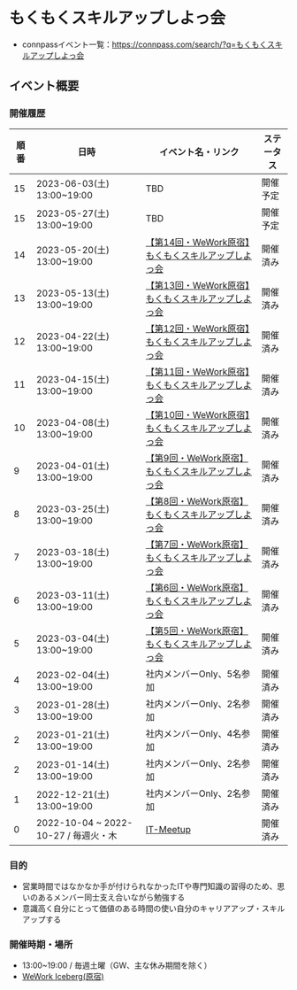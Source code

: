 # もくもくスキルアップしよっ会
 - connpassイベント一覧：https://connpass.com/search/?q=もくもくスキルアップしよっ会

## イベント概要

### 開催履歴

| 順番 | 日時 | イベント名・リンク | ステータス |
| -- | -- | -- | -- | 
| 15 | 2023-06-03(土) 13:00~19:00 | TBD | 開催予定 |
| 15 | 2023-05-27(土) 13:00~19:00 | TBD | 開催予定 |
| 14 | 2023-05-20(土) 13:00~19:00 | [【第14回・WeWork原宿】もくもくスキルアップしよっ会](https://github.com/QENEST/mokumoku-skillup-meetup/blob/main/docs/【第13回・WeWork原宿】もくもくスキルアップしよっ会_20230520.md) | 開催済み |
| 13 | 2023-05-13(土) 13:00~19:00 | [【第13回・WeWork原宿】もくもくスキルアップしよっ会](https://github.com/QENEST/mokumoku-skillup-meetup/blob/main/docs/【第13回・WeWork原宿】もくもくスキルアップしよっ会_20230513.md) | 開催済み |
| 12 | 2023-04-22(土) 13:00~19:00 | [【第12回・WeWork原宿】もくもくスキルアップしよっ会](https://github.com/QENEST/mokumoku-skillup-meetup/blob/main/docs/【第12回・WeWork原宿】もくもくスキルアップしよっ会_20230422.md) | 開催済み|
| 11 | 2023-04-15(土) 13:00~19:00 | [【第11回・WeWork原宿】もくもくスキルアップしよっ会](https://github.com/QENEST/mokumoku-skillup-meetup/blob/main/docs/【第11回・WeWork原宿】もくもくスキルアップしよっ会_20230415.md) | 開催済み|
| 10 | 2023-04-08(土) 13:00~19:00 | [【第10回・WeWork原宿】もくもくスキルアップしよっ会](https://github.com/QENEST/mokumoku-skillup-meetup/blob/main/docs/【第10回・WeWork原宿】もくもくスキルアップしよっ会_20230408.md) | 開催済み|
| 9 | 2023-04-01(土) 13:00~19:00 | [【第9回・WeWork原宿】もくもくスキルアップしよっ会](https://github.com/QENEST/mokumoku-skillup-meetup/blob/main/docs/【第9回・WeWork原宿】もくもくスキルアップしよっ会_20230401.md) | 開催済み|
| 8 | 2023-03-25(土) 13:00~19:00 | [【第8回・WeWork原宿】もくもくスキルアップしよっ会](https://github.com/QENEST/mokumoku-skillup-meetup/blob/main/docs/【第8回・WeWork原宿】もくもくスキルアップしよっ会_20230325.md) | 開催済み|
| 7 | 2023-03-18(土) 13:00~19:00 | [【第7回・WeWork原宿】もくもくスキルアップしよっ会](https://github.com/QENEST/mokumoku-skillup-meetup/blob/main/docs/【第7回・WeWork原宿】もくもくスキルアップしよっ会_20230318.md) | 開催済み|
| 6 | 2023-03-11(土) 13:00~19:00 | [【第6回・WeWork原宿】もくもくスキルアップしよっ会](https://github.com/QENEST/mokumoku-skillup-meetup/blob/main/docs/【第6回・WeWork原宿】もくもくスキルアップしよっ会_20230311.md) | 開催済み|
| 5 | 2023-03-04(土) 13:00~19:00 | [【第5回・WeWork原宿】もくもくスキルアップしよっ会](https://github.com/QENEST/mokumoku-skillup-meetup/blob/main/docs/【第5回・WeWork原宿】もくもくスキルアップしよっ会_20230304.md) | 開催済み|
| 4 | 2023-02-04(土) 13:00~19:00 | 社内メンバーOnly、5名参加 | 開催済み|
| 3 | 2023-01-28(土) 13:00~19:00 | 社内メンバーOnly、2名参加 | 開催済み|
| 2 | 2023-01-21(土) 13:00~19:00 | 社内メンバーOnly、4名参加 | 開催済み|
| 2 | 2023-01-14(土) 13:00~19:00 | 社内メンバーOnly、2名参加 | 開催済み|
| 1 | 2022-12-21(土) 13:00~19:00 | 社内メンバーOnly、2名参加 | 開催済み|
| 0 | 2022-10-04 ~ 2022-10-27 / 毎週火・木 | [IT-Meetup](https://sites.google.com/view/qcells-it-meetup104-1027) | 開催済み|

### 目的
 - 営業時間ではなかなか手が付けられなかったITや専門知識の習得のため、思いのあるメンバー同士支え合いながら勉強する
 - 意識高く自分にとって価値のある時間の使い自分のキャリアアップ・スキルアップする

### 開催時期・場所
 - 13:00~19:00 / 毎週土曜（GW、主な休み期間を除く）
 - [WeWork Iceberg(原宿)](https://weworkjpn.com/location/tokyo/shibuya-aoyama-area/iceberg)
